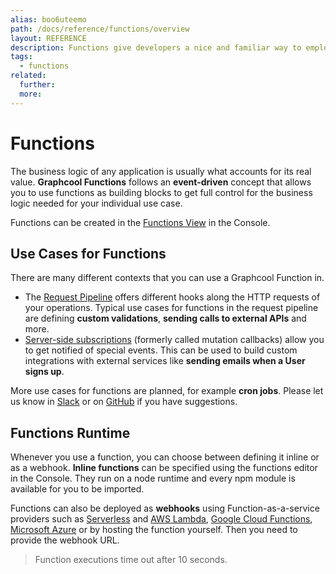 ```yaml
---
alias: boo6uteemo
path: /docs/reference/functions/overview
layout: REFERENCE
description: Functions give developers a nice and familiar way to employ custom business logic.
tags:
  - functions
related:
  further:
  more:
---
```


# Functions

The business logic of any application is usually what accounts for its real value.
**Graphcool Functions** follows an **event-driven** concept that allows you to use functions as building blocks to get full control for the business logic needed for your individual use case.

Functions can be created in the [Functions View]() in the Console.

## Use Cases for Functions

There are many different contexts that you can use a Graphcool Function in.

* The [Request Pipeline]() offers different hooks along the HTTP requests of your operations. Typical use cases for functions in the request pipeline are defining **custom validations**, **sending calls to external APIs** and more.
* [Server-side subscriptions]() (formerly called mutation callbacks) allow you to get notified of special events. This can be used to build custom integrations with external services like **sending emails when a User signs up**.

More use cases for functions are planned, for example **cron jobs**. Please let us know in [Slack](https://slack.graph.cool) or on [GitHub](https://github.com/graphcool/feature-requests/issues?q=is%3Aissue+is%3Aopen+label%3Aarea%2Ffunctions) if you have suggestions.

## Functions Runtime

Whenever you use a function, you can choose between defining it inline or as a webhook.
**Inline functions** can be specified using the functions editor in the Console. They run on a node runtime and every npm module is available for you to be imported.

Functions can also be deployed as **webhooks** using Function-as-a-service providers such as [Serverless]() and [AWS Lambda](), [Google Cloud Functions](), [Microsoft Azure]() or by hosting the function yourself. Then you need to provide the webhook URL.

> Function executions time out after 10 seconds.
